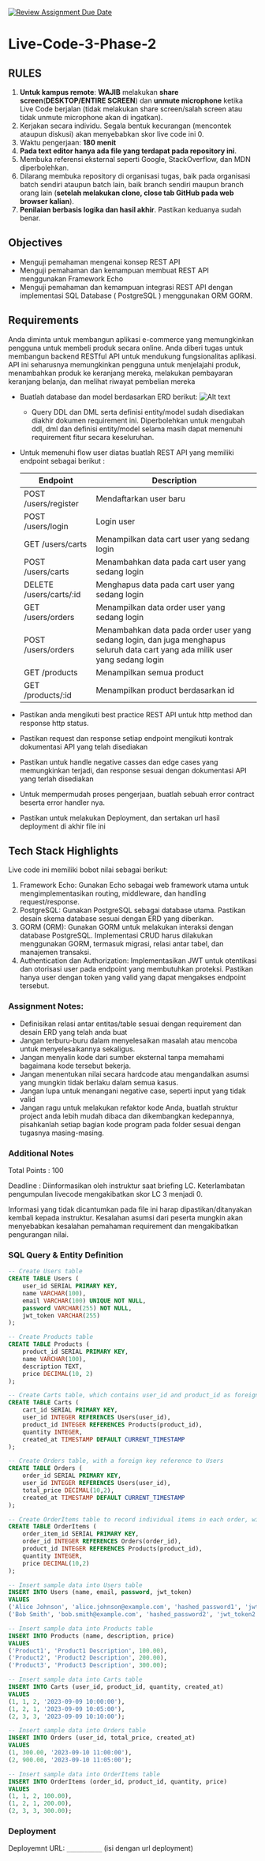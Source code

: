 [![Review Assignment Due Date](https://classroom.github.com/assets/deadline-readme-button-22041afd0340ce965d47ae6ef1cefeee28c7c493a6346c4f15d667ab976d596c.svg)](https://classroom.github.com/a/QyAtv8T-)
# Live-Code-3-Phase-2
## RULES
1. **Untuk kampus remote**: **WAJIB** melakukan **share screen**(**DESKTOP/ENTIRE SCREEN**) dan **unmute microphone** ketika Live Code
berjalan (tidak melakukan share screen/salah screen atau tidak unmute microphone akan di ingatkan).
2. Kerjakan secara individu. Segala bentuk kecurangan (mencontek ataupun diskusi) akan menyebabkan skor live code ini 0.
3. Waktu pengerjaan: **180 menit**
4. **Pada text editor hanya ada file yang terdapat pada repository ini**.
5. Membuka referensi eksternal seperti Google, StackOverflow, dan MDN diperbolehkan.
6. Dilarang membuka repository di organisasi tugas, baik pada organisasi batch sendiri ataupun batch lain, baik branch sendiri maupun branch orang
lain (**setelah melakukan clone, close tab GitHub pada web browser kalian**).
7. **Penilaian berbasis logika dan hasil akhir**. Pastikan keduanya sudah benar.

## Objectives
- Menguji pemahaman mengenai konsep REST API
- Menguji pemahaman dan kemampuan membuat REST API menggunakan Framework Echo
- Menguji pemahaman dan kemampuan integrasi REST API dengan implementasi SQL Database ( PostgreSQL ) menggunakan ORM GORM.

## Requirements
Anda diminta untuk membangun aplikasi e-commerce yang memungkinkan pengguna untuk membeli produk secara online. Anda diberi tugas untuk membangun backend RESTful API untuk mendukung fungsionalitas aplikasi. API ini seharusnya memungkinkan pengguna untuk menjelajahi produk, menambahkan produk ke keranjang mereka, melakukan pembayaran keranjang belanja, dan melihat riwayat pembelian mereka

- Buatlah database dan model berdasarkan ERD berikut:
   ![Alt text](erd.png)
   - Query DDL dan DML serta definisi entity/model sudah disediakan diakhir dokumen requirement ini. Diperbolehkan untuk mengubah ddl, dml dan definisi entity/model selama masih dapat memenuhi requirement fitur secara keseluruhan.

- Untuk memenuhi flow user diatas buatlah REST API yang memiliki endpoint sebagai berikut : 

  |Endpoint|Description|
  |---|---|
  |POST /users/register| Mendaftarkan user baru|
  |POST /users/login| Login user|
  |GET /users/carts| Menampilkan data cart user yang sedang login|
  |POST /users/carts| Menambahkan data pada cart user yang sedang login|
  |DELETE /users/carts/:id | Menghapus data pada cart user yang sedang login|
  |GET /users/orders| Menampilkan data order user yang sedang login|
  |POST /users/orders| Menambahkan data pada order user yang sedang login, dan juga menghapus seluruh data cart yang ada milik user yang sedang login|
  |GET /products| Menampilkan semua product|
  |GET /products/:id| Menampilkan product berdasarkan id|

- Pastikan anda mengikuti best practice REST API untuk http method dan response http status.

- Pastikan request dan response setiap endpoint mengikuti kontrak dokumentasi API yang telah disediakan

- Pastikan untuk handle negative casses dan edge cases yang memungkinkan terjadi, dan response sesuai dengan dokumentasi API yang terlah disediakan

- Untuk mempermudah proses pengerjaan, buatlah sebuah error contract beserta error handler nya.

- Pastikan untuk melakukan Deployment, dan sertakan url hasil deployment di akhir file ini

## Tech Stack Highlights
Live code ini memiliki bobot nilai sebagai berikut:

1. Framework Echo: Gunakan Echo sebagai web framework utama untuk mengimplementasikan routing, middleware, dan handling request/response.
2. PostgreSQL: Gunakan PostgreSQL sebagai database utama. Pastikan desain skema database sesuai dengan ERD yang diberikan.
3. GORM (ORM): Gunakan GORM untuk melakukan interaksi dengan database PostgreSQL. Implementasi CRUD harus dilakukan menggunakan GORM, termasuk migrasi, relasi antar tabel, dan manajemen transaksi.
4. Authentication dan Authorization: Implementasikan JWT untuk otentikasi dan otorisasi user pada endpoint yang membutuhkan proteksi. Pastikan hanya user dengan token yang valid yang dapat mengakses endpoint tersebut.

### Assignment Notes:

- Definisikan relasi antar entitas/table sesuai dengan requirement dan desain ERD yang telah anda buat
- Jangan terburu-buru dalam menyelesaikan masalah atau mencoba untuk menyelesaikannya sekaligus.
- Jangan menyalin kode dari sumber eksternal tanpa memahami bagaimana kode tersebut bekerja.
- Jangan menentukan nilai secara hardcode atau mengandalkan asumsi yang mungkin tidak berlaku dalam semua kasus.
- Jangan lupa untuk menangani negative case, seperti input yang tidak valid
- Jangan ragu untuk melakukan refaktor kode Anda, buatlah struktur project anda lebih mudah dibaca dan dikembangkan kedepannya, pisahkanlah setiap bagian kode program pada folder sesuai dengan tugasnya masing-masing.

### Additional Notes
Total Points : 100

Deadline : Diinformasikan oleh instruktur saat briefing LC. Keterlambatan pengumpulan livecode mengakibatkan skor LC 3 menjadi 0.

Informasi yang tidak dicantumkan pada file ini harap dipastikan/ditanyakan kembali kepada instruktur. Kesalahan asumsi dari peserta mungkin akan menyebabkan kesalahan pemahaman requirement dan mengakibatkan pengurangan nilai.

### SQL Query & Entity Definition
```sql
-- Create Users table
CREATE TABLE Users (
    user_id SERIAL PRIMARY KEY,
    name VARCHAR(100),
    email VARCHAR(100) UNIQUE NOT NULL,
    password VARCHAR(255) NOT NULL,
    jwt_token VARCHAR(255)
);

-- Create Products table
CREATE TABLE Products (
    product_id SERIAL PRIMARY KEY,
    name VARCHAR(100),
    description TEXT,
    price DECIMAL(10, 2)
);

-- Create Carts table, which contains user_id and product_id as foreign keys
CREATE TABLE Carts (
    cart_id SERIAL PRIMARY KEY,
    user_id INTEGER REFERENCES Users(user_id),
    product_id INTEGER REFERENCES Products(product_id),
    quantity INTEGER,
    created_at TIMESTAMP DEFAULT CURRENT_TIMESTAMP
);

-- Create Orders table, with a foreign key reference to Users
CREATE TABLE Orders (
    order_id SERIAL PRIMARY KEY,
    user_id INTEGER REFERENCES Users(user_id),
    total_price DECIMAL(10,2),
    created_at TIMESTAMP DEFAULT CURRENT_TIMESTAMP
);

-- Create OrderItems table to record individual items in each order, with foreign key references to Orders and Products
CREATE TABLE OrderItems (
    order_item_id SERIAL PRIMARY KEY,
    order_id INTEGER REFERENCES Orders(order_id),
    product_id INTEGER REFERENCES Products(product_id),
    quantity INTEGER,
    price DECIMAL(10,2)
);

-- Insert sample data into Users table
INSERT INTO Users (name, email, password, jwt_token) 
VALUES 
('Alice Johnson', 'alice.johnson@example.com', 'hashed_password1', 'jwt_token1'),
('Bob Smith', 'bob.smith@example.com', 'hashed_password2', 'jwt_token2');

-- Insert sample data into Products table
INSERT INTO Products (name, description, price) 
VALUES 
('Product1', 'Product1 Description', 100.00),
('Product2', 'Product2 Description', 200.00),
('Product3', 'Product3 Description', 300.00);

-- Insert sample data into Carts table
INSERT INTO Carts (user_id, product_id, quantity, created_at) 
VALUES 
(1, 1, 2, '2023-09-09 10:00:00'),
(1, 2, 1, '2023-09-09 10:05:00'),
(2, 3, 3, '2023-09-09 10:10:00');

-- Insert sample data into Orders table
INSERT INTO Orders (user_id, total_price, created_at) 
VALUES 
(1, 300.00, '2023-09-10 11:00:00'),
(2, 900.00, '2023-09-10 11:05:00');

-- Insert sample data into OrderItems table
INSERT INTO OrderItems (order_id, product_id, quantity, price) 
VALUES 
(1, 1, 2, 100.00),
(1, 2, 1, 200.00),
(2, 3, 3, 300.00);
```

### Deployment
Deployemnt URL: `__________` (isi dengan url deployment)


